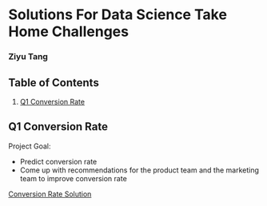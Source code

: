 #  Solutions For Data Science Take Home Challenges
### Ziyu Tang 

## Table of Contents

1. [Q1 Conversion Rate](#conversion_rate)

## <a name="conversion_rate"></a>Q1 Conversion Rate
Project Goal:
- Predict conversion rate
- Come up with recommendations for the product team and the marketing team to improve conversion rate

[Conversion Rate Solution](https://github.com/ZiyuTang/Data_Challenge_Solution/tree/main/Conversion%20Rate "Conversion Rate Solution")


